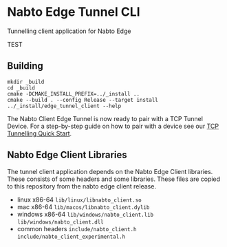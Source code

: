 # Nabto Edge Tunnel CLI
Tunnelling client application for Nabto Edge

TEST
## Building

```
mkdir _build
cd _build
cmake -DCMAKE_INSTALL_PREFIX=../_install ..
cmake --build . --config Release --target install
../_install/edge_tunnel_client --help
```

The Nabto Client Edge Tunnel is now ready to pair with a TCP Tunnel
Device. For a step-by-step guide on how to pair with a device see
our
[TCP Tunnelling Quick Start](https://docs.nabto.com/developer/guides/get-started/tunnels/quickstart.html).


## Nabto Edge Client Libraries

The tunnel client application depends on the Nabto Edge Client
libraries. These consists of some headers and some libraries. These
files are copied to this repository from the nabto edge client
release.

  * linux x86-64 `lib/linux/libnabto_client.so`
  * mac x86-64 `lib/macos/libnabto_client.dylib`
  * windows x86-64 `lib/windows/nabto_client.lib` `lib/windows/nabto_client.dll`
  * common headers `include/nabto_client.h` `include/nabto_client_experimental.h`
